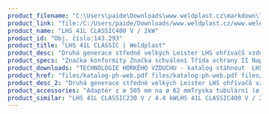 ```yaml
---
product_filename: "C:\Users\paide\Downloads\www.weldplast.cz\markdown\lhs-41l-classic.md"
product_link: "file:/C:/Users/paide/Downloads/www.weldplast.cz/www.weldplast.cz/lhs-41l-classic"
product_name: "LHS 41L CLASSIC400 V / 2kW"
product_id: "Obj. číslo:143.293"
product_title: "LHS 41L CLASSIC | Weldplast"
product_desc: "Druhá generace středně velkých Leister LHS ohřívačů vzduchu využívá stejné technologie jako řada menších ohřívačů Leister LHS 15/21. Nízké náklady na údržbu a dlouhá životnost díky patentované ochraně topných těles.Snadná výměna topných tělesStandardní ovládací rozhraní pro použití s existujícími řídícími jednotkamiLHS CLASSIC – pro stálou maximální tepelnou kapacitu nebo pro instalaci samostatné externí regulace výkonu."
product_specs: "Značka konformity Značka schválení Třída ochrany II NapětíV~400 PříkonW2000 FrekvenceHz50 / 60 Max. teplota°C650 Hmotnostkg095 Max. teplota prostředí°C65 Max. vstupní teplota vzduchu°C65"
product_downloads: "TECHNOLOGIE HORKÉHO VZDUCHU - katalog stáhnout  LHS 41 - produkotvý list stáhnout  LHS - manuál CZ stáhnout"
product_href: "files/katalog-ph-web.pdf files/katalog-ph-web.pdf files/lhs-41-produktovy-list.pdf files/lhs-41-produktovy-list.pdf files/lhs15-21-41-61-manual-cz.pdf files/lhs15-21-41-61-manual-cz.pdf"
product_desc_2: "Druhá generace středně velkých Leister LHS ohřívačů vzduchu využívá stejné technologie jako řada menších ohřívačů Leister LHS 15/21. Nízké náklady na údržbu a dlouhá životnost díky patentované ochraně topných těles.Snadná výměna topných tělesStandardní ovládací rozhraní pro použití s existujícími řídícími jednotkamiLHS CLASSIC – pro stálou maximální tepelnou kapacitu nebo pro instalaci samostatné externí regulace výkonu."
product_accessories: "Adaptér z ø 505 mm na ø 62 mmTryska tubulární (ø 50.5 mm) 590 x 420 x 17 mmTrubka prodlužovací násuvná (ø 50.5 mm) 160 x ø 36.5 mm pro LE 3300Tryska tubulární (ø 50.5 mm) 836 x 660 x 1 mmTryska tubulární (ø 50.5 mm) 900 x 800 x 09 mmTryska tubulární (ø 50.5 mm) 460 x 300 x 2 mmVentil redukce vzduchu (LHS 41)Trubka topná s ochranou (LHS 41L)Držák termosondy (LHS 40 / MONO)Příruba připojovací (ø 50.5/70 mm) násuvnáAdaptér (ø 505 mm)na ø 36.5 mmTryska reflektorová U (ø 505 mm)45 x 250 mm přímáTryska reflektorová děrovaná (ø 505 mm)130 x 150 mm přímáTryska reflektorová zavírací (ø 505 mm)ø 70 mm x 70 mmTryska reflektorová zavírací (ø 505 mm)ø 125 mm x 22 mmTryska reflektorová děrovaná (ø 505 mm)85 x 85 mm přímáTryska štěrbinová (ø 505 mm)150 x 12 mm přímáTryska přeplátovací (ø 50 mm)70 x 10 mm přímáTryska tubulární (ø 50 mm)106 x 162 mm 90° zahnutáTryska reflektorová děrovaná (ø 505 mm)ø 65 mm přímáTryska přeplátovací (ø 50 mm)300 x 6 mm přímáTryska štěrbinová (ø 50 mm)150 x 6 mm přímáTryska štěrbinová (ø 50 mm)100 x 4 mm přímáTryska přeplátovací (ø 50 mm)45 x 12 mm 350 mm dlouhá LHS 41L CLASSIC230 V / 4.4 kWLHS 41L CLASSIC400 V / 2kWLHS 41L CLASSIC400 V / 5.5 kWLHS 41L CLASSIC400 V / 4.4 kW"
product_similar: "LHS 41L CLASSIC230 V / 4.4 kWLHS 41L CLASSIC400 V / 2kWLHS 41L CLASSIC400 V / 5.5 kWLHS 41L CLASSIC400 V / 4.4 kW"
---
```

